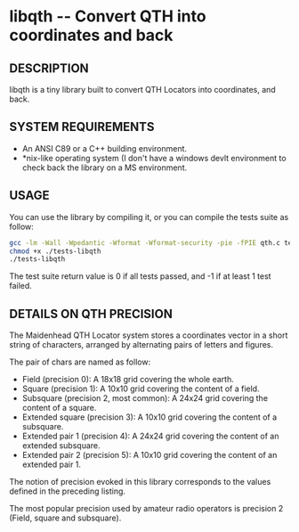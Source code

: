 libqth -- Convert QTH into coordinates and back
===============================================

## DESCRIPTION

libqth is a tiny library built to convert QTH Locators into coordinates, and back.

## SYSTEM REQUIREMENTS

 - An ANSI C89 or a C++ building environment.
 - *nix-like operating system (I don't have a windows devlt environment to check back the library on a MS environment.

## USAGE

You can use the library by compiling it, or you can compile the tests suite as follow:

```bash
gcc -lm -Wall -Wpedantic -Wformat -Wformat-security -pie -fPIE qth.c testmain.c -o tests-libqth
chmod +x ./tests-libqth
./tests-libqth
```

The test suite return value is 0 if all tests passed, and -1 if at least 1 test failed.

## DETAILS ON QTH PRECISION

The Maidenhead QTH Locator system stores a coordinates vector in a short string of characters, arranged by alternating pairs of letters and figures.

The pair of chars are named as follow:
 * Field (precision 0): A 18x18 grid covering the whole earth. 
 * Square (precision 1): A 10x10 grid covering the content of a field.
 * Subsquare (precision 2, most common): A 24x24 grid covering the content of a square.
 * Extended square (precision 3): A 10x10 grid covering the content of a subsquare.
 * Extended pair 1 (precision 4): A 24x24 grid covering the content of an extended subsquare.
 * Extended pair 2 (precision 5): A 10x10 grid covering the content of an extended pair 1.

The notion of precision evoked in this library corresponds to the values defined in the preceding listing.

The most popular precision used by amateur radio operators is precision 2 (Field, square and subsquare).
